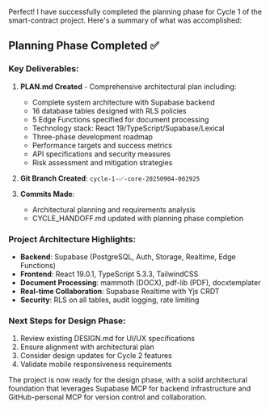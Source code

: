 Perfect! I have successfully completed the planning phase for Cycle 1 of the smart-contract project. Here's a summary of what was accomplished:

## Planning Phase Completed ✅

### Key Deliverables:

1. **PLAN.md Created** - Comprehensive architectural plan including:
   - Complete system architecture with Supabase backend
   - 16 database tables designed with RLS policies
   - 5 Edge Functions specified for document processing
   - Technology stack: React 19/TypeScript/Supabase/Lexical
   - Three-phase development roadmap
   - Performance targets and success metrics
   - API specifications and security measures
   - Risk assessment and mitigation strategies

2. **Git Branch Created**: `cycle-1-✅-core-20250904-002925`

3. **Commits Made**:
   - Architectural planning and requirements analysis
   - CYCLE_HANDOFF.md updated with planning phase completion

### Project Architecture Highlights:

- **Backend**: Supabase (PostgreSQL, Auth, Storage, Realtime, Edge Functions)
- **Frontend**: React 19.0.1, TypeScript 5.3.3, TailwindCSS
- **Document Processing**: mammoth (DOCX), pdf-lib (PDF), docxtemplater
- **Real-time Collaboration**: Supabase Realtime with Yjs CRDT
- **Security**: RLS on all tables, audit logging, rate limiting

### Next Steps for Design Phase:

1. Review existing DESIGN.md for UI/UX specifications
2. Ensure alignment with architectural plan
3. Consider design updates for Cycle 2 features
4. Validate mobile responsiveness requirements

The project is now ready for the design phase, with a solid architectural foundation that leverages Supabase MCP for backend infrastructure and GitHub-personal MCP for version control and collaboration.
